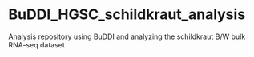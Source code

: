 # BuDDI_HGSC_schildkraut_analysis
Analysis repository using BuDDI and analyzing the schildkraut B/W bulk RNA-seq dataset